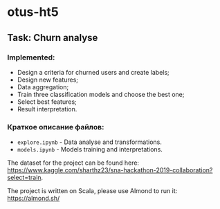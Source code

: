 # otus-ht5
## Task: Churn analyse  

### Implemented:
- Design a criteria for churned users and create labels;
- Design new features;
- Data aggregation;
- Train three classification models and choose the best one;
- Select best features;
- Result interpretation.

### Краткое описание файлов:
- `explore.ipynb` - Data analyse and transformations.
- `models.ipynb` - Models training and interpretations.

The dataset for the project can be found here: https://www.kaggle.com/sharthz23/sna-hackathon-2019-collaboration?select=train. 

The project is written on Scala, please use Almond to run it: https://almond.sh/